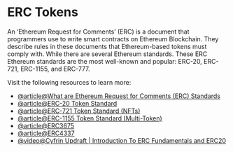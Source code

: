 # ERC Tokens

An ‘Ethereum Request for Comments’ (ERC) is a document that programmers use to write smart contracts on Ethereum Blockchain. They describe rules in these documents that Ethereum-based tokens must comply with. While there are several Ethereum standards. These ERC Ethereum standards are the most well-known and popular: ERC-20, ERC-721, ERC-1155, and ERC-777.

Visit the following resources to learn more:

- [@article@What are Ethereum Request for Comments (ERC) Standards](https://dev.to/envoy_/ks-what-are-ethereum-request-for-comments-erc-standards-5f80)
- [@article@ERC-20 Token Standard](https://ethereum.org/en/developers/docs/standards/tokens/erc-20/)
- [@article@ERC-721 Token Standard (NFTs)](https://decrypt.co/resources/erc-721-ethereum-nft-token-standard)
- [@article@ERC-1155 Token Standard (Multi-Token)](https://decrypt.co/resources/what-is-erc-1155-ethereums-flexible-token-standard)
- [@article@ERC3675](https://www.cyfrin.io/glossary/erc-3675)
- [@article@ERC4337](https://www.cyfrin.io/glossary/erc-4337)
- [@video@Cyfrin Updraft | Introduction To ERC Fundamentals and ERC20](https://updraft.cyfrin.io/courses/advanced-foundry/How-to-create-an-erc20-crypto-currency/erc-and-erc20-fundamentals)